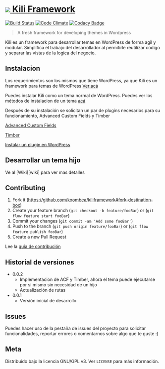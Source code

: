 # <a href="https://www.kiliframework.org" target="_blank"><img src="https://www.kiliframework.org/wp-content/uploads/2017/09/kili-slack-43px.png"> Kili Framework</a>

[![Build Status](https://travis-ci.org/koombea/kiliframework.svg?branch=develop)](https://travis-ci.org/koombea/kiliframework) [![Code Climate](https://codeclimate.com/github/koombea/kiliframework/badges/gpa.svg)](https://codeclimate.com/github/koombea/kiliframework) [![Codacy Badge](https://api.codacy.com/project/badge/Grade/fcc1b5b632ff43c7b89d1383360d2483)](https://www.codacy.com/app/fabolivark/kiliframework?utm_source=github.com&amp;utm_medium=referral&amp;utm_content=koombea/kiliframework&amp;utm_campaign=Badge_Grade)
> A fresh framework for developing themes in Wordpress

Kili es un framework para desarrollar temas en WordPress de forma agil y modular. Simplifica el trabajo del desarrollador al permitirle reutilizar codigo y separar las vistas de la logica del negocio.

## Instalacion

Los requerimientos son los mismos que tiene WordPress, ya que Kili es un framework para temas de WordPress [Ver acá](https://wordpress.org/about/requirements/)

Puedes instalar Kili como un tema normal de WordPress. Puedes ver los métodos de instalacion de un tema [acá](http://www.wpbeginner.com/beginners-guide/how-to-install-a-wordpress-theme/)

Después de su instalación se solicitan un par de plugins necesarios para su funcionamiento, Advanced Custom Fields y Timber

[Advanced Custom Fields](https://github.com/AdvancedCustomFields/acf)

[Timber](https://github.com/timber/timber)

[Instalar un plugin en WordPress](http://www.wpbeginner.com/beginners-guide/step-by-step-guide-to-install-a-wordpress-plugin-for-beginners/)

## Desarrollar un tema hijo

Ve al [Wiki][wiki] para ver mas detalles

## Contributing

1. Fork it (<https://github.com/koombea/kiliframework#fork-destination-box>)
2. Create your feature branch (`git checkout -b feature/fooBar`) or (`git flow feature start fooBar`)
3. Commit your changes (`git commit -am 'Add some fooBar'`)
4. Push to the branch (`git push origin feature/fooBar`) or (`git flow feature publish fooBar`)
5. Create a new Pull Request

Lee la [guía de contribución](CONTRIBUTING.md)

## Historial de versiones

* 0.0.2
  * Implementacion de ACF y Timber, ahora el tema puede ejecutarse por si mismo sin necesidad de un hijo
  * Actualización de rutas
* 0.0.1
  * Versión inicial de desarrollo

## Issues

Puedes hacer uso de la pestaña de issues del proyecto para solicitar funcionalidades, reportar errores o comentarnos sobre algo que te guste :)

## Meta

Distribuido bajo la licencia GNU/GPL v3. Ver ``LICENSE`` para más información.
